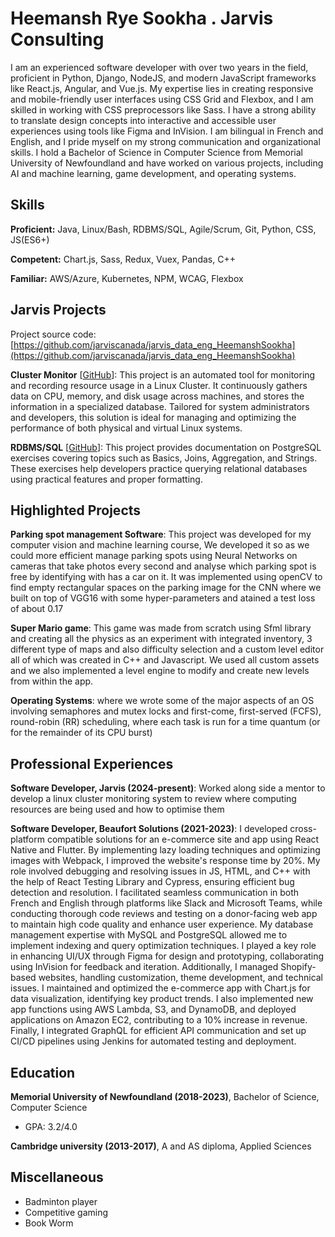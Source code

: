 # Heemansh Rye Sookha . Jarvis Consulting

I am an experienced software developer with over two years in the field, proficient in Python, Django, NodeJS, and modern JavaScript frameworks like React.js, Angular, and Vue.js. My expertise lies in creating responsive and mobile-friendly user interfaces using CSS Grid and Flexbox, and I am skilled in working with CSS preprocessors like Sass. I have a strong ability to translate design concepts into interactive and accessible user experiences using tools like Figma and InVision. I am bilingual in French and English, and I pride myself on my strong communication and organizational skills. I hold a Bachelor of Science in Computer Science from Memorial University of Newfoundland and have worked on various projects, including AI and machine learning, game development, and operating systems.

## Skills

**Proficient:** Java, Linux/Bash, RDBMS/SQL, Agile/Scrum, Git, Python, CSS, JS(ES6+)

**Competent:** Chart.js, Sass, Redux, Vuex, Pandas, C++

**Familiar:** AWS/Azure, Kubernetes, NPM, WCAG, Flexbox

## Jarvis Projects

Project source code: [https://github.com/jarviscanada/jarvis_data_eng_HeemanshSookha](https://github.com/jarviscanada/jarvis_data_eng_HeemanshSookha)


**Cluster Monitor** [[GitHub](https://github.com/jarviscanada/jarvis_data_eng_HeemanshSookha/tree/master/linux_sql)]: This project is an automated tool for monitoring and recording resource usage in a Linux Cluster. It continuously gathers data on CPU, memory, and disk usage across machines, and stores the information in a specialized database. Tailored for system administrators and developers, this solution is ideal for managing and optimizing the performance of both physical and virtual Linux systems.

**RDBMS/SQL** [[GitHub](https://github.com/jarviscanada/jarvis_data_eng_HeemanshSookha/tree/master/SQL)]: This project provides documentation on PostgreSQL exercises covering topics such as Basics, Joins, Aggregation, and Strings. These exercises help developers practice querying relational databases using practical features and proper formatting.


## Highlighted Projects
**Parking spot management Software**: This project was developed for my computer vision and machine learning course, We developed it so as we could more efficient manage parking spots using Neural Networks on cameras that take photos every second and analyse which parking spot is free by identifying with has a car on it. It was implemented using openCV to find empty rectangular spaces on the parking image for the CNN where we built on top of VGG16 with some hyper-parameters and atained a test loss of about 0.17

**Super Mario game**: This game was made from scratch using Sfml library and creating all the physics as an experiment with integrated inventory, 3 different type of maps and also difficulty selection and a custom level editor all of which was created in C++ and Javascript. We used all custom assets and we also implemented a level engine to modify and create new levels from within the app.

**Operating Systems**: where we wrote some of the major aspects of an OS involving semaphores and mutex locks and first-come, first-served (FCFS), round-robin (RR) scheduling, where each task is run for a time quantum (or for the remainder of its CPU burst)


## Professional Experiences

**Software Developer, Jarvis (2024-present)**: Worked along side a mentor to develop a linux cluster monitoring system to review where computing resources are being used and how to optimise them

**Software Developer, Beaufort Solutions (2021-2023)**: I developed cross-platform compatible solutions for an e-commerce site and app using React Native and Flutter. By implementing lazy loading techniques and optimizing images with Webpack, I improved the website's response time by 20%. My role involved debugging and resolving issues in JS, HTML, and C++ with the help of React Testing Library and Cypress, ensuring efficient bug detection and resolution. I facilitated seamless communication in both French and English through platforms like Slack and Microsoft Teams, while conducting thorough code reviews and testing on a donor-facing web app to maintain high code quality and enhance user experience. My database management expertise with MySQL and PostgreSQL allowed me to implement indexing and query optimization techniques. I played a key role in enhancing UI/UX through Figma for design and prototyping, collaborating using InVision for feedback and iteration. Additionally, I managed Shopify-based websites, handling customization, theme development, and technical issues. I maintained and optimized the e-commerce app with Chart.js for data visualization, identifying key product trends. I also implemented new app functions using AWS Lambda, S3, and DynamoDB, and deployed applications on Amazon EC2, contributing to a 10% increase in revenue. Finally, I integrated GraphQL for efficient API communication and set up CI/CD pipelines using Jenkins for automated testing and deployment.


## Education
**Memorial University of Newfoundland  (2018-2023)**, Bachelor of Science, Computer Science
- GPA: 3.2/4.0

**Cambridge university (2013-2017)**, A and AS diploma, Applied Sciences


## Miscellaneous
- Badminton player
- Competitive gaming
- Book Worm